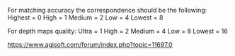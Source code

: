 For matching accuracy the correspondence should be the following:
Highest = 0
High = 1
Medium = 2
Low = 4
Lowest = 8

For depth maps quality:
Ultra = 1
High = 2
Medium = 4
Low = 8
Lowest = 16

https://www.agisoft.com/forum/index.php?topic=11697.0